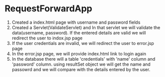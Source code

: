 # RequestForwardApp

1. Created a index.html page with username and password fields 
2. Created a Servlet(ValidateServlet) and In that servlet we will validate the data(username, password). If the entered details are valid we will redirect the user to indox.jsp page
3. If the user credentials are invalid, we will redirect the user to error.jsp page
4. In the error.jsp page, we will provide index.html link to login again
5. In the database there will a table 'credentials' with 'name' column and 'password' column. using resultSet object we will get the name and passowrd and we will compare with the details entered by the user. 
